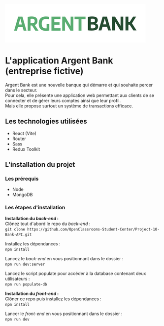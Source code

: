 ![Logo de l'application SportSee.](/public/assets/img/argentBankLogo.png)

# L'application Argent Bank (entreprise fictive)
Argent Bank est une nouvelle banque qui démarre et qui souhaite percer dans le secteur.<br>
Pour cela, elle présente une application web permettant aux clients de se connecter et de gérer leurs comptes ainsi que leur profil.<br>
Mais elle propose surtout un système de transactions efficace.

## Les technologies utilisées
- React (Vite)
- Router
- Sass
- Redux Toolkit

## L'installation du projet
### Les prérequis
- Node
- MongoDB

### Les étapes d'installation
**Installation du _back-end_ :** <br>
Clônez tout d'abord le repo du _back-end_ :<br>
`git clone https://github.com/OpenClassrooms-Student-Center/Project-10-Bank-API.git`

Installez les dépendances : <br>
`npm install`

Lancez le _back-end_ en vous positionnant dans le dossier : <br>
`npm run dev:server`

Lancez le script populate pour accéder à la database contenant deux utilisateurs : <br>
`npm run populate-db`

**Installation du _front-end_ :** <br>
Clôner ce repo puis installez les dépendances : <br>
`npm install`

Lancer le _front-end_ en vous positionnant dans le dossier : <br>
`npm run dev`